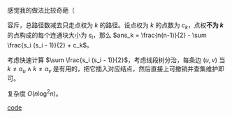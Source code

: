 感觉我的做法比较奇葩（

容斥，总路径数减去只走点权为 $k$ 的路径。设点权为 $k$ 的点数为 $c_k$，点权**不为 $k$** 的点构成的每个连通块大小为 $s_i$，那么 $ans_k = \frac{n(n-1)}{2} - \sum \frac{s_i (s_i - 1)}{2} + c_k$。

考虑快速计算 $\sum \frac{s_i (s_i - 1)}{2}$，考虑线段树分治，每条边 $(u,v)$ 当 $k \ne a_u \land k \ne a_v$ 是有用的，把它插入对应结点，然后直接上可撤销并查集维护即可。

复杂度 $O(n \log^2 n)$。

[code](https://atcoder.jp/contests/abc163/submissions/41323316)